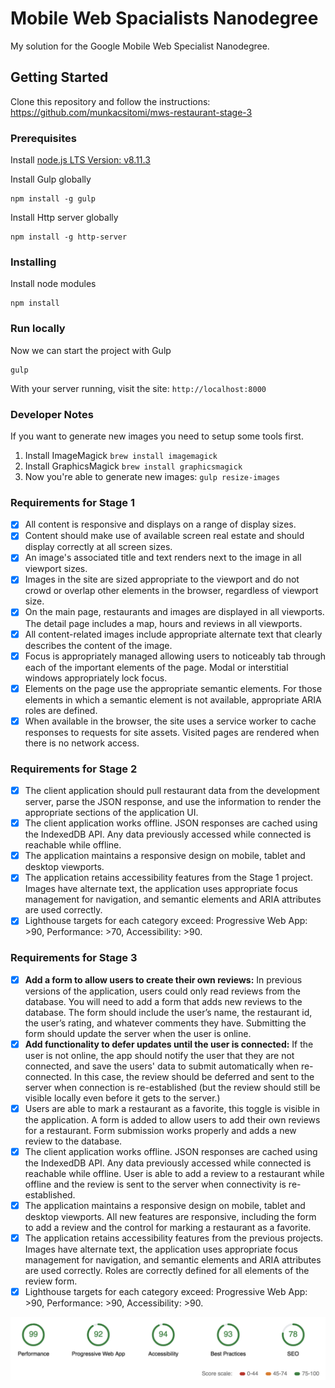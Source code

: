# Mobile Web Spacialists Nanodegree

My solution for the Google Mobile Web Specialist Nanodegree.

## Getting Started

Clone this repository and follow the instructions: https://github.com/munkacsitomi/mws-restaurant-stage-3

### Prerequisites

Install [node.js LTS Version: v8.11.3 ](https://nodejs.org/en/download/)

Install Gulp globally

```
npm install -g gulp
```

Install Http server globally

```
npm install -g http-server
```

### Installing

Install node modules

```
npm install
```

### Run locally

Now we can start the project with Gulp

```
gulp
```

With your server running, visit the site: `http://localhost:8000`

### Developer Notes

If you want to generate new images you need to setup some tools first.
1. Install ImageMagick `brew install imagemagick`
2. Install GraphicsMagick `brew install graphicsmagick`
3. Now you're able to generate new images: `gulp resize-images`

### Requirements for Stage 1

- [x] All content is responsive and displays on a range of display sizes.
- [x] Content should make use of available screen real estate and should display correctly at all screen sizes.
- [x] An image's associated title and text renders next to the image in all viewport sizes.
- [x] Images in the site are sized appropriate to the viewport and do not crowd or overlap other elements in the browser, regardless of viewport size.
- [x] On the main page, restaurants and images are displayed in all viewports. The detail page includes a map, hours and reviews in all viewports.
- [x] All content-related images include appropriate alternate text that clearly describes the content of the image.
- [x] Focus is appropriately managed allowing users to noticeably tab through each of the important elements of the page. Modal or interstitial windows appropriately lock focus.
- [x] Elements on the page use the appropriate semantic elements. For those elements in which a semantic element is not available, appropriate ARIA roles are defined.
- [x] When available in the browser, the site uses a service worker to cache responses to requests for site assets. Visited pages are rendered when there is no network access.

### Requirements for Stage 2

- [x] The client application should pull restaurant data from the development server, parse the JSON response, and use the information to render the appropriate sections of the application UI.
- [x] The client application works offline. JSON responses are cached using the IndexedDB API. Any data previously accessed while connected is reachable while offline.
- [x] The application maintains a responsive design on mobile, tablet and desktop viewports.
- [x] The application retains accessibility features from the Stage 1 project. Images have alternate text, the application uses appropriate focus management for navigation, and semantic elements and ARIA attributes are used correctly.
- [x] Lighthouse targets for each category exceed: Progressive Web App: >90, Performance: >70, Accessibility: >90.

### Requirements for Stage 3

- [x] **Add a form to allow users to create their own reviews:** In previous versions of the application, users could only read reviews from the database. You will need to add a form that adds new reviews to the database. The form should include the user’s name, the restaurant id, the user’s rating, and whatever comments they have. Submitting the form should update the server when the user is online.
- [x] **Add functionality to defer updates until the user is connected:** If the user is not online, the app should notify the user that they are not connected, and save the users' data to submit automatically when re-connected. In this case, the review should be deferred and sent to the server when connection is re-established (but the review should still be visible locally even before it gets to the server.)
- [x] Users are able to mark a restaurant as a favorite, this toggle is visible in the application. A form is added to allow users to add their own reviews for a restaurant. Form submission works properly and adds a new review to the database.
- [x] The client application works offline. JSON responses are cached using the IndexedDB API. Any data previously accessed while connected is reachable while offline. User is able to add a review to a restaurant while offline and the review is sent to the server when connectivity is re-established.
- [x] The application maintains a responsive design on mobile, tablet and desktop viewports. All new features are responsive, including the form to add a review and the control for marking a restaurant as a favorite.
- [x] The application retains accessibility features from the previous projects. Images have alternate text, the application uses appropriate focus management for navigation, and semantic elements and ARIA attributes are used correctly. Roles are correctly defined for all elements of the review form.
- [x] Lighthouse targets for each category exceed: Progressive Web App: >90, Performance: >90, Accessibility: >90.

![Lighthouse Report](lighthouse.png)